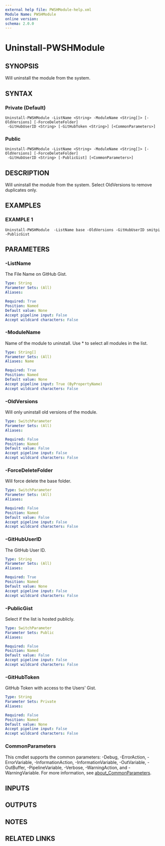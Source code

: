 ```yaml
---
external help file: PWSHModule-help.xml
Module Name: PWSHModule
online version:
schema: 2.0.0
---
```


# Uninstall-PWSHModule

## SYNOPSIS
Will uninstall the module from the system.

## SYNTAX

### Private (Default)
```
Uninstall-PWSHModule -ListName <String> -ModuleName <String[]> [-OldVersions] [-ForceDeleteFolder]
 -GitHubUserID <String> [-GitHubToken <String>] [<CommonParameters>]
```

### Public
```
Uninstall-PWSHModule -ListName <String> -ModuleName <String[]> [-OldVersions] [-ForceDeleteFolder]
 -GitHubUserID <String> [-PublicGist] [<CommonParameters>]
```

## DESCRIPTION
Will uninstall the module from the system.
Select OldVersions to remove duplicates only.

## EXAMPLES

### EXAMPLE 1
```
Uninstall-PWSHModule  -ListName base -OldVersions -GitHubUserID smitpi -PublicGist
```

## PARAMETERS

### -ListName
The File Name on GitHub Gist.

```yaml
Type: String
Parameter Sets: (All)
Aliases:

Required: True
Position: Named
Default value: None
Accept pipeline input: False
Accept wildcard characters: False
```

### -ModuleName
Name of the module to uninstall.
Use * to select all modules in the list.

```yaml
Type: String[]
Parameter Sets: (All)
Aliases: Name

Required: True
Position: Named
Default value: None
Accept pipeline input: True (ByPropertyName)
Accept wildcard characters: False
```

### -OldVersions
Will only uninstall old versions of the module.

```yaml
Type: SwitchParameter
Parameter Sets: (All)
Aliases:

Required: False
Position: Named
Default value: False
Accept pipeline input: False
Accept wildcard characters: False
```

### -ForceDeleteFolder
Will force delete the base folder.

```yaml
Type: SwitchParameter
Parameter Sets: (All)
Aliases:

Required: False
Position: Named
Default value: False
Accept pipeline input: False
Accept wildcard characters: False
```

### -GitHubUserID
The GitHub User ID.

```yaml
Type: String
Parameter Sets: (All)
Aliases:

Required: True
Position: Named
Default value: None
Accept pipeline input: False
Accept wildcard characters: False
```

### -PublicGist
Select if the list is hosted publicly.

```yaml
Type: SwitchParameter
Parameter Sets: Public
Aliases:

Required: False
Position: Named
Default value: False
Accept pipeline input: False
Accept wildcard characters: False
```

### -GitHubToken
GitHub Token with access to the Users' Gist.

```yaml
Type: String
Parameter Sets: Private
Aliases:

Required: False
Position: Named
Default value: None
Accept pipeline input: False
Accept wildcard characters: False
```

### CommonParameters
This cmdlet supports the common parameters: -Debug, -ErrorAction, -ErrorVariable, -InformationAction, -InformationVariable, -OutVariable, -OutBuffer, -PipelineVariable, -Verbose, -WarningAction, and -WarningVariable. For more information, see [about_CommonParameters](http://go.microsoft.com/fwlink/?LinkID=113216).

## INPUTS

## OUTPUTS

## NOTES

## RELATED LINKS
